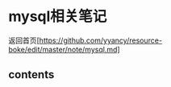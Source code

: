 # mysql相关笔记
返回首页[https://github.com/yyancy/resource-boke/edit/master/note/mysql.md]
## contents
  

